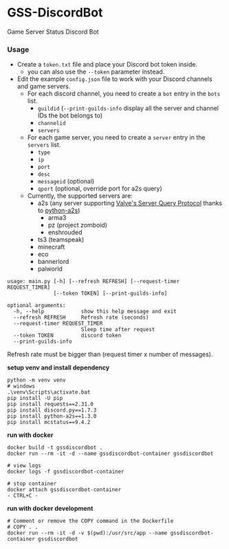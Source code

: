# GSS-DiscordBot
Game Server Status Discord Bot

### Usage

* Create a `token.txt` file and place your Discord bot token inside.
  * you can also use the `--token` parameter instead.
* Edit the example `config.json` file to work with your Discord channels and game servers.
  * For each discord channel, you need to create a `bot` entry in the `bots` list.
    * `guildid` (`--print-guilds-info` display all the server and channel IDs the bot belongs to)
    * `channelid`
    * `servers`
  * For each game server, you need to create a `server` entry in the `servers` list.
    * `type`
    * `ip`
    * `port`
    * `desc`
    * `messageid` (optional)
    * `qport` (optional, override port for a2s query)
  * Currently, the supported servers are:
    * a2s (any server supporting [Valve's Server Query Protocol](https://developer.valvesoftware.com/wiki/Server_queries)
    thanks to [python-a2s](https://github.com/Yepoleb/python-a2s))
      * arma3
      * pz (project zomboid)
      * enshrouded
    * ts3 (teamspeak)
    * minecraft
    * eco
    * bannerlord
    * palworld

```
usage: main.py [-h] [--refresh REFRESH] [--request-timer REQUEST_TIMER]
               [--token TOKEN] [--print-guilds-info]

optional arguments:
  -h, --help            show this help message and exit
  --refresh REFRESH     Refresh rate (seconds)
  --request-timer REQUEST_TIMER
                        Sleep time after request
  --token TOKEN         discord token
  --print-guilds-info

```
Refresh rate must be bigger than (request timer x number of messages).


**setup venv and install dependency**
```
python -m venv venv
# windows
.\venv\Scripts\activate.bat
pip install -U pip
pip install requests==2.31.0
pip install discord.py==1.7.3
pip install python-a2s==1.3.0
pip install mcstatus==9.4.2
```

**run with docker**
```
docker build -t gssdiscordbot .
docker run --rm -it -d --name gssdiscordbot-container gssdiscordbot

# view logs
docker logs -f gssdiscordbot-container

# stop container
docker attach gssdiscordbot-container
- CTRL+C -
```

**run with docker development**
```
# Comment or remove the COPY command in the Dockerfile
# COPY . .
docker run --rm -it -d -v $(pwd):/usr/src/app --name gssdiscordbot-container gssdiscordbot
```
